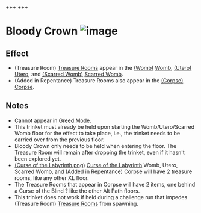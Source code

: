 +++
+++

 # Bloody Crown ![image](/image/Bloody_Crown.png) 

Effect
--------


* (Treasure Room) [Treasure Rooms](/wiki/Treasure_Room "Treasure Room") appear in the [(Womb)](/wiki/Womb "Womb") [Womb](/wiki/Womb "Womb"), [(Utero)](/wiki/Utero "Utero") [Utero](/wiki/Utero "Utero"), and [(Scarred Womb)](/wiki/Scarred_Womb "Scarred Womb") [Scarred Womb](/wiki/Scarred_Womb "Scarred Womb").
* (Added in Repentance) Treasure Rooms also appear in the [(Corpse)](/wiki/Corpse "Corpse") [Corpse](/wiki/Corpse "Corpse").


Notes
-------


* Cannot appear in [Greed Mode](/wiki/Greed_Mode "Greed Mode").
* This trinket must already be held upon starting the Womb/Utero/Scarred Womb floor for the effect to take place, i.e., the trinket needs to be carried over from the previous floor.
* Bloody Crown only needs to be held when entering the floor. The Treasure Room will remain after dropping the trinket, even if it hasn't been explored yet.
* [(Curse of the Labyrinth.png)](https://static.wikia.nocookie.net/bindingofisaacre_gamepedia/images/7/77/Curse_of_the_Labyrinth.png/revision/latest?cb=20211023085047) [Curse of the Labyrinth](/wiki/Curses "Curses") Womb, Utero, Scarred Womb, and (Added in Repentance) Corpse will have 2 treasure rooms, like any other XL floor.
* The Treasure Rooms that appear in Corpse will have 2 items, one behind a Curse of the Blind ? like the other Alt Path floors.
* This trinket does not work if held during a challenge run that impedes (Treasure Room) [Treasure Rooms](/wiki/Treasure_Room "Treasure Room") from spawning.


